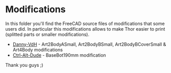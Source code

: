 # Modifications

In this folder you'll find the FreeCAD source files of modifications that some users did. In particular this modifications allows to make Thor easier to print (splitted parts or smaller modifications). 

* [Danny-VdH](https://github.com/Danny-VdH) - Art2BodyASmall, Art2BodyBSmall, Art2BodyBCoverSmall & Art4Body modifications
* [Ctrl-Alt-Dude](http://www.thingiverse.com/ctrl-alt-dude/about) - BaseBot190mm modification

Thank you guys ;)
